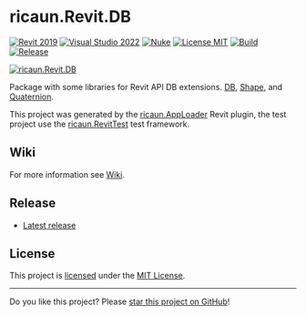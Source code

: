 # ricaun.Revit.DB

[![Revit 2019](https://img.shields.io/badge/Revit-2019+-blue.svg)](https://github.com/ricaun-io/ricaun.Revit.DB)
[![Visual Studio 2022](https://img.shields.io/badge/Visual%20Studio-2022-blue)](https://github.com/ricaun-io/ricaun.Revit.DB)
[![Nuke](https://img.shields.io/badge/Nuke-Build-blue)](https://nuke.build/)
[![License MIT](https://img.shields.io/badge/License-MIT-blue.svg)](LICENSE)
[![Build](https://github.com/ricaun-io/ricaun.Revit.DB/actions/workflows/Build.yml/badge.svg)](https://github.com/ricaun-io/ricaun.Revit.DB/actions)
[![Release](https://img.shields.io/nuget/v/ricaun.Revit.DB?logo=nuget&label=release&color=blue)](https://www.nuget.org/packages/ricaun.Revit.DB)

[![ricaun.Revit.DB](https://raw.githubusercontent.com/ricaun-io/ricaun.Revit.DB/refs/heads/develop/assets/ricaun.Revit.DB.png)](https://github.com/ricaun-io/ricaun.Revit.DB)

Package with some libraries for Revit API DB extensions. [DB](ricaun.Revit.DB), [Shape](ricaun.Revit.DB.Shape), and [Quaternion](ricaun.Revit.DB.Quaternion).

This project was generated by the [ricaun.AppLoader](https://ricaun.com/AppLoader/) Revit plugin, the test project use the [ricaun.RevitTest](https://ricaun.com/RevitTest) test framework.

## Wiki

For more information see [Wiki](https://github.com/ricaun-io/ricaun.Revit.DB/wiki).

## Release

* [Latest release](https://github.com/ricaun-io/ricaun.Revit.DB/releases/latest)

## License

This project is [licensed](LICENSE) under the [MIT License](https://en.wikipedia.org/wiki/MIT_License).

---

Do you like this project? Please [star this project on GitHub](https://github.com/ricaun-io/ricaun.Revit.DB/stargazers)!